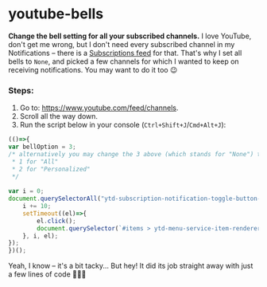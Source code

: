 # youtube-bells
**Change the bell setting for all your subscribed channels.** I love YouTube, don't get me wrong, but I don't need every subscribed channel in my Notifications – there is a [Subscriptions feed](https://www.youtube.com/feed/subscriptions) for that. That's why I set all bells to `None`, and picked a few channels for which I wanted to keep on receiving notifications. You may want to do it too :wink:

### Steps:
1. Go to: https://www.youtube.com/feed/channels.
2. Scroll all the way down.
3. Run the script below in your console (`Ctrl+Shift+J`/`Cmd+Alt+J`):

```javascript
(()=>{
var bellOption = 3;
/* alternatively you may change the 3 above (which stands for "None") to:
 * 1 for "All"
 * 2 for "Personalized"
 */
 
var i = 0;
document.querySelectorAll("ytd-subscription-notification-toggle-button-renderer a").forEach(el=>{
	i += 10;
	setTimeout((el)=>{
		el.click();
		document.querySelector(`#items > ytd-menu-service-item-renderer:nth-child(${bellOption})`).click();
	}, i, el);
});
})();
```

Yeah, I know – it's a bit tacky... But hey! It did its job straight away with just a few lines of code 🤷🏽‍♂️

